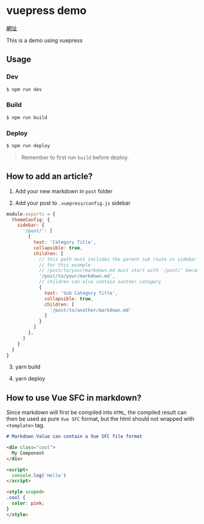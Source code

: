 # vuepress demo
[網址](https://lliao6060.github.io/blog/)

This is a demo using vuepress

## Usage

### Dev

```bash
$ npm run dev
```

### Build

```bash
$ npm run build
```

### Deploy

```bash
$ npm run deploy
```

> Remember to first run `build` before deploy.



## How to add an article?

1. Add your new markdown in `post` folder

2. Add your post to `.vuepress/config.js` sidebar

```js
module.exports = {
  themeConfig: {
    sidebar: {
      '/post/': [
        {
          text: 'Category Title',
          collapsible: true,
          children: [
            // this path must includes the parent sub route in sidebar
            // for this example
            // /post/to/your/markdown.md must start with '/post/' because the sub route is '/post/'
            '/post/to/your/markdown.md',
            // children can also contain another category
            {
              text: 'Sub Category Title',
              collapsible: true,
              children: [
                '/post/to/another/markdown.md'
              ]
            }
          ]
        },
      ]
    }
  }
}
```

3. yarn build

4. yarn deploy



## How to use Vue SFC in markdown?

Since markdown will first be compiled into `HTML`, the compiled result can then be used as pure `Vue SFC` format, but the html should not wrapped with `<template>` tag.

```markdown
# Markdown Value can contain a Vue SFC file format

<div class="cool">
  My Component
</div>

<script>
  console.log('Hello')
</script>

<style scoped>
.cool {
  color: pink;
}
</style>
```
